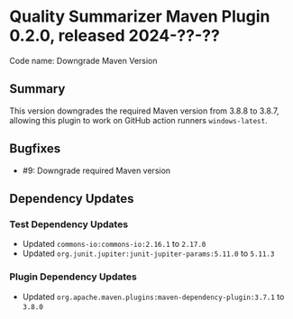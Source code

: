 # Quality Summarizer Maven Plugin 0.2.0, released 2024-??-??

Code name: Downgrade Maven Version

## Summary

This version downgrades the required Maven version from 3.8.8 to 3.8.7, allowing this plugin to work on GitHub action runners `windows-latest`.

## Bugfixes

* #9: Downgrade required Maven version

## Dependency Updates

### Test Dependency Updates

* Updated `commons-io:commons-io:2.16.1` to `2.17.0`
* Updated `org.junit.jupiter:junit-jupiter-params:5.11.0` to `5.11.3`

### Plugin Dependency Updates

* Updated `org.apache.maven.plugins:maven-dependency-plugin:3.7.1` to `3.8.0`
